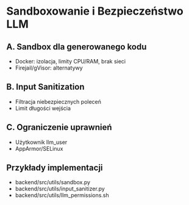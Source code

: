 # Sandboxowanie i Bezpieczeństwo LLM

## A. Sandbox dla generowanego kodu
- Docker: izolacja, limity CPU/RAM, brak sieci
- Firejail/gVisor: alternatywy

## B. Input Sanitization
- Filtracja niebezpiecznych poleceń
- Limit długości wejścia

## C. Ograniczenie uprawnień
- Użytkownik llm_user
- AppArmor/SELinux

## Przykłady implementacji
- backend/src/utils/sandbox.py
- backend/src/utils/input_sanitizer.py
- backend/src/utils/llm_permissions.sh
